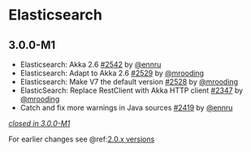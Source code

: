 # Elasticsearch

## 3.0.0-M1

- Elasticsearch: Akka 2.6 [#2542](https://github.com/akka/alpakka/issues/2542) by [@ennru](https://github.com/ennru)
- Elasticsearch: Adapt to Akka 2.6 [#2529](https://github.com/akka/alpakka/issues/2529) by [@mrooding](https://github.com/mrooding)
- Elasticsearch: Make V7 the default version [#2528](https://github.com/akka/alpakka/issues/2528) by [@mrooding](https://github.com/mrooding)
- ElasticSearch: Replace RestClient with Akka HTTP client [#2347](https://github.com/akka/alpakka/issues/2347) by [@mrooding](https://github.com/mrooding)
- Catch and fix more warnings in Java sources [#2419](https://github.com/akka/alpakka/issues/2419) by [@ennru](https://github.com/ennru)

[*closed in 3.0.0-M1*](https://github.com/akka/alpakka/issues?q=is%3Aclosed+milestone%3A3.0.0-M1+label%3Ap%3Aelasticsearch)

For earlier changes see @ref:[2.0.x versions](../2.0.x/elasticsearch.md)
